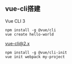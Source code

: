 ## vue-cli搭建

Vue CLI 3
```
npm install -g @vue/cli
vue create hello-world
```

vue-cli@2.x
```
npm install -g @vue/cli-init
vue init webpack my-project
```

